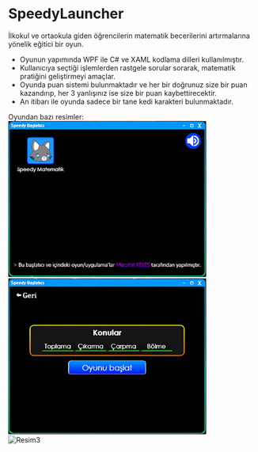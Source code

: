 # SpeedyLauncher

İlkokul ve ortaokula giden öğrencilerin matematik becerilerini artırmalarına yönelik eğitici bir oyun.

- Oyunun yapımında WPF ile C# ve XAML kodlama dilleri kullanılmıştır.
- Kullanıcıya seçtiği işlemlerden rastgele sorular sorarak, matematik pratiğini geliştirmeyi amaçlar.
- Oyunda puan sistemi bulunmaktadır ve her bir doğrunuz size bir puan kazandırıp, her 3 yanlışınız ise size bir puan kaybettirecektir.
- An itibarı ile oyunda sadece bir tane kedi karakteri bulunmaktadır.

Oyundan bazı resimler:
<br>
<img src="https://raw.githubusercontent.com/mucahit-keles/SpeedyLauncher/main/Resim1.png" alt="Resim1" width="400" height="315">
<br>
<img src="https://raw.githubusercontent.com/mucahit-keles/SpeedyLauncher/main/Resim2.png" alt="Resim2" width="400" height="315">
<br>
<img src="https://raw.githubusercontent.com/mucahit-keles/SpeedyLauncher/main/Resim3.png" alt="Resim3" width="400" height="315">
